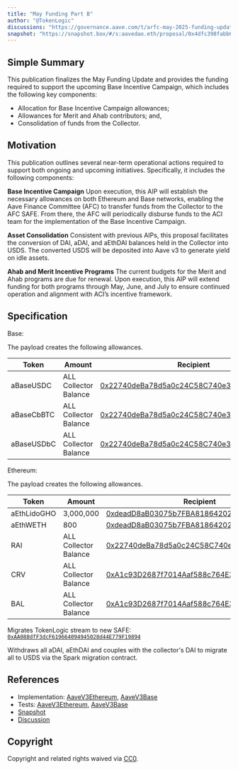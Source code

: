 ```yaml
---
title: "May Funding Part B"
author: "@TokenLogic"
discussions: "https://governance.aave.com/t/arfc-may-2025-funding-update/21906"
snapshot: "https://snapshot.box/#/s:aavedao.eth/proposal/0x4dfc398fabb63305900572dff38b2ff8e104b0710077f6b7e48049de173d186b"
---
```


## Simple Summary

This publication finalizes the May Funding Update and provides the funding required to support the upcoming Base Incentive Campaign, which includes the following key components:

- Allocation for Base Incentive Campaign allowances;
- Allowances for Merit and Ahab contributors; and,
- Consolidation of funds from the Collector.

## Motivation

This publication outlines several near-term operational actions required to support both ongoing and upcoming initiatives. Specifically, it includes the following components:

**Base Incentive Campaign**
Upon execution, this AIP will establish the necessary allowances on both Ethereum and Base networks, enabling the Aave Finance Committee (AFC) to transfer funds from the Collector to the AFC SAFE. From there, the AFC will periodically disburse funds to the ACI team for the implementation of the Base Incentive Campaign.

**Asset Consolidation**
Consistent with previous AIPs, this proposal facilitates the conversion of DAI, aDAI, and aEthDAI balances held in the Collector into USDS. The converted USDS will be deposited into Aave v3 to generate yield on idle assets.

**Ahab and Merit Incentive Programs**
The current budgets for the Merit and Ahab programs are due for renewal. Upon execution, this AIP will extend funding for both programs through May, June, and July to ensure continued operation and alignment with ACI’s incentive framework.

## Specification

Base:

The payload creates the following allowances.

| Token      | Amount                | Recipient                                                                                                             |
| ---------- | --------------------- | --------------------------------------------------------------------------------------------------------------------- |
| aBaseUSDC  | ALL Collector Balance | [0x22740deBa78d5a0c24C58C740e3715ec29de1bFa](https://basescan.org/address/0x22740deBa78d5a0c24C58C740e3715ec29de1bFa) |
| aBaseCbBTC | ALL Collector Balance | [0x22740deBa78d5a0c24C58C740e3715ec29de1bFa](https://basescan.org/address/0x22740deBa78d5a0c24C58C740e3715ec29de1bFa) |
| aBaseUSDbC | ALL Collector Balance | [0x22740deBa78d5a0c24C58C740e3715ec29de1bFa](https://basescan.org/address/0x22740deBa78d5a0c24C58C740e3715ec29de1bFa) |

Ethereum:

The payload creates the following allowances.

| Token       | Amount                | Recipient                                                                                                             |
| ----------- | --------------------- | --------------------------------------------------------------------------------------------------------------------- |
| aEthLidoGHO | 3,000,000             | [0xdeadD8aB03075b7FBA81864202a2f59EE25B312b](https://etherscan.io/address/0xdeadD8aB03075b7FBA81864202a2f59EE25B312b) |
| aEthWETH    | 800                   | [0xdeadD8aB03075b7FBA81864202a2f59EE25B312b](https://etherscan.io/address/0xdeadD8aB03075b7FBA81864202a2f59EE25B312b) |
| RAI         | ALL Collector Balance | [0x22740deBa78d5a0c24C58C740e3715ec29de1bFa](https://etherscan.io/address/0x22740deBa78d5a0c24C58C740e3715ec29de1bFa) |
| CRV         | ALL Collector Balance | [0xA1c93D2687f7014Aaf588c764E3Ce80aF016229b](https://etherscan.io/address/0xA1c93D2687f7014Aaf588c764E3Ce80aF016229b) |
| BAL         | ALL Collector Balance | [0xA1c93D2687f7014Aaf588c764E3Ce80aF016229b](https://etherscan.io/address/0xA1c93D2687f7014Aaf588c764E3Ce80aF016229b) |

Migrates TokenLogic stream to new SAFE: [`0xAA088dfF3dcF619664094945028d44E779F19894`](https://etherscan.io/address/0xAA088dfF3dcF619664094945028d44E779F19894)

Withdraws all aDAI, aEthDAI and couples with the collector's DAI to migrate all to USDS via the Spark migration contract.

## References

- Implementation: [AaveV3Ethereum](https://github.com/bgd-labs/aave-proposals-v3/blob/main/src/20250524_Multi_MayFundingPartB/AaveV3Ethereum_MayFundingPartB_20250524.sol), [AaveV3Base](https://github.com/bgd-labs/aave-proposals-v3/blob/main/src/20250524_Multi_MayFundingPartB/AaveV3Base_MayFundingPartB_20250524.sol)
- Tests: [AaveV3Ethereum](https://github.com/bgd-labs/aave-proposals-v3/blob/main/src/20250524_Multi_MayFundingPartB/AaveV3Ethereum_MayFundingPartB_20250524.t.sol), [AaveV3Base](https://github.com/bgd-labs/aave-proposals-v3/blob/main/src/20250524_Multi_MayFundingPartB/AaveV3Base_MayFundingPartB_20250524.t.sol)
- [Snapshot](https://snapshot.box/#/s:aavedao.eth/proposal/0x4dfc398fabb63305900572dff38b2ff8e104b0710077f6b7e48049de173d186b)
- [Discussion](https://governance.aave.com/t/arfc-may-2025-funding-update/21906)

## Copyright

Copyright and related rights waived via [CC0](https://creativecommons.org/publicdomain/zero/1.0/).
